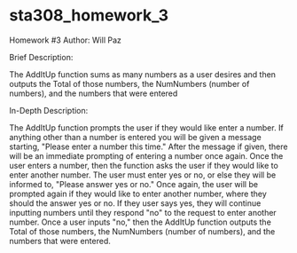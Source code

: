 # sta308_homework_3
Homework #3
Author: Will Paz

Brief Description:

The AddItUp function sums as many numbers as a user desires and then outputs
the Total of those numbers, the NumNumbers (number of numbers), and the 
numbers that were entered

In-Depth Description:

The AddItUp function prompts the user if they would like enter a number. If 
anything other than a number is entered you will be given a message 
starting, "Please enter a number this time." After the message if given, there 
will be an immediate prompting of entering a number once again. Once the user 
enters a number, then the function asks the user if they would like to enter
another number. The user must enter yes or no, or else they will be informed to, 
"Please answer yes or no." Once again, the user will be prompted again if they
would like to enter another number, where they should the answer yes or no. 
If they user says yes, they will continue inputting numbers until they respond
"no" to the request to enter another number. Once a user inputs "no," then
the AddItUp function outputs the Total of those numbers, the NumNumbers 
(number of numbers), and the numbers that were entered.
